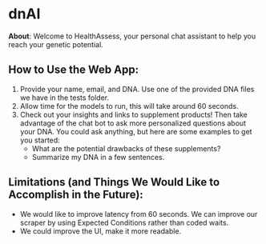 # dnAI

**About**: Welcome to HealthAssess, your personal chat assistant to help you reach your genetic potential.

## How to Use the Web App:

1. Provide your name, email, and DNA. Use one of the provided DNA files we have in the tests folder.
2. Allow time for the models to run, this will take around 60 seconds.
3. Check out your insights and links to supplement products! Then take advantage of the chat bot to ask more personalized questions about your DNA. You could ask anything, but here are some examples to get you started:
   - What are the potential drawbacks of these supplements?
   - Summarize my DNA in a few sentences.

## Limitations (and Things We Would Like to Accomplish in the Future):

- We would like to improve latency from 60 seconds. We can improve our scraper by using Expected Conditions rather than coded waits.
- We could improve the UI, make it more readable.
